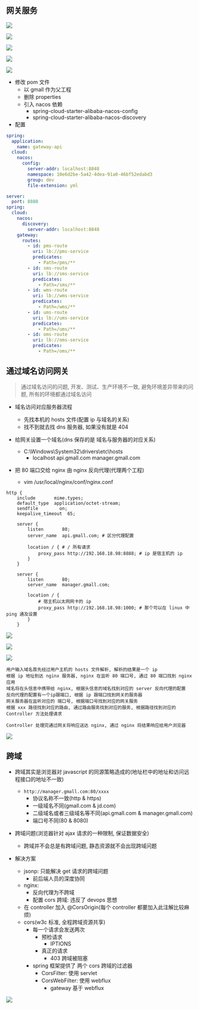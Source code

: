 ## 网关服务

![](https://cdn.jsdelivr.net/gh/yiki-oss/imgs@main/20210610163831.png)

![](https://cdn.jsdelivr.net/gh/yiki-oss/imgs@main/20210610164010.png)

![](https://cdn.jsdelivr.net/gh/yiki-oss/imgs@main/20210610164300.png)

![](https://cdn.jsdelivr.net/gh/yiki-oss/imgs@main/20210610164444.png)

![](https://cdn.jsdelivr.net/gh/yiki-oss/imgs@main/20210622125254.png)

* 修改 pom 文件
    * 以 gmall 作为父工程
    * 删除 properties
    * 引入 nacos 依赖
        * spring-cloud-starter-alibaba-nacos-config
        * spring-cloud-starter-alibaba-nacos-discovery
* 配置

```yaml
spring:
  application:
    name: gateway-api
  cloud:
    nacos:
      config:
        server-addr: localhost:8848
        namespace: 10e6d2be-5a42-4dea-91a0-46bf52edabd3
        group: dev
        file-extension: yml
```

```yaml
server:
  port: 8888
spring:
  cloud:
    nacos:
      discovery:
        server-addr: localhost:8848
    gateway:
      routes:
        - id: pms-route
          uri: lb://pms-service
          predicates:
            - Path=/pms/**
        - id: sms-route
          uri: lb://sms-service
          predicates:
            - Path=/sms/**
        - id: wms-route
          uri: lb://wms-service
          predicates:
            - Path=/wms/**
        - id: ums-route
          uri: lb://ums-service
          predicates:
            - Path=/ums/**
        - id: oms-route
          uri: lb://oms-service
          predicates:
            - Path=/oms/**
```

## 通过域名访问网关

> 通过域名访问的问题, 开发、测试、生产环境不一致, 避免环境差异带来的问题, 所有的环境都通过域名访问

* 域名访问对应服务器流程
    * 先找本机的 hosts 文件(配置 ip 与域名的关系)
    * 找不到就去找 dns 服务器, 如果没有就是 404

* 给网关设置一个域名(dns 保存的是 域名与服务器的对应关系)
    * C:\Windows\System32\drivers\etc\hosts
        * localhost api.gmall.com manager.gmall.com

* 把 80 端口交给 nginx 由 nginx 反向代理(代理两个工程)
    * vim /usr/local/nginx/conf/nginx.conf

```
http {
    include       mime.types;
    default_type  application/octet-stream;
    sendfile        on;
    keepalive_timeout  65;

    server {
        listen       80;
        server_name  api.gmall.com; # 区分代理配置 

        location / { # / 所有请求
            proxy_pass http://192.168.18.98:8888; # ip 是宿主机的 ip
        }
    }

    server {
        listen       80;
        server_name  manager.gmall.com;
        
        location / {
            # 宿主机以太网网卡的 ip 
            proxy_pass http://192.168.18.98:1000; # 那个可以在 linux 中 ping 通及设置
        }
    }
```

![](https://cdn.jsdelivr.net/gh/yiki-oss/imgs@main/20210610181602.jpg)

![](https://cdn.jsdelivr.net/gh/yiki-oss/imgs@main/20210610181956.png)

![](https://cdn.jsdelivr.net/gh/yiki-oss/imgs@main/20210610182101.png)

```
用户输入域名首先经过用户主机的 hosts 文件解析, 解析的结果是一个 ip
根据 ip 地址到达 nginx 服务器, nginx 在监听 80 端口号, 通过 80 端口找到 nginx 应用
域名将在头信息中携带给 nginx, 根据头信息的域名找到对应的 server 反向代理的配置
反向代理的配置有一个ip跟端口, 根据 ip 跟端口找到网关的服务器
网关服务器在监听对应的 端口号, 根据端口号找到对应的网关服务
根据 xxx 路径找到对应的路由, 通过路由服务找到对应的服务, 根据路径找到对应的 Controller 方法处理请求

Controller 处理完通过网关将响应送达 nginx, 通过 nginx 将结果响应给用户浏览器
```

![](https://cdn.jsdelivr.net/gh/yiki-oss/imgs@main/20210622141159.png)

## 跨域

* 跨域其实是浏览器对 javascript 的同源策略造成的(地址栏中的地址和访问远程接口的地址不一致)
  * `http://manager.gmall.com:80/xxxx`
    * 协议名称不一致(http & https)
    * 一级域名不同(gmall.com & jd.com)
    * 二级域名或者三级域名等不同(api.gmall.com & manager.gmall.com)
    * 端口号不同(80 & 8080)

* 跨域问题(浏览器针对 ajax 请求的一种限制, 保证数据安全)
  * 跨域并不会总是有跨域问题, 静态资源就不会出现跨域问题

* 解决方案
  * jsonp: 只能解决 get 请求的跨域问题
    * 前后端人员的深度协同
  * nginx: 
    * 反向代理为不跨域
    * 配置 cors 跨域: 违反了 devops 思想
  * 在 controller 加入 @CorsOrigin(每个 controller 都要加入此注解比较麻烦)
  * cors(w3c 标准, 全程跨域资源共享)
    * 每一个请求会发送两次
      * 预检请求
        * IPTIONS
      * 真正的请求
        * 403 跨域被阻塞
    * spring 框架提供了 两个 cors 跨域的过滤器
      * CorsFilter: 使用 servlet
      * CorsWebFilter: 使用 webflux
        * gateway 基于 webflux

![](https://cdn.jsdelivr.net/gh/yiki-oss/imgs@main/20210610194300.png)